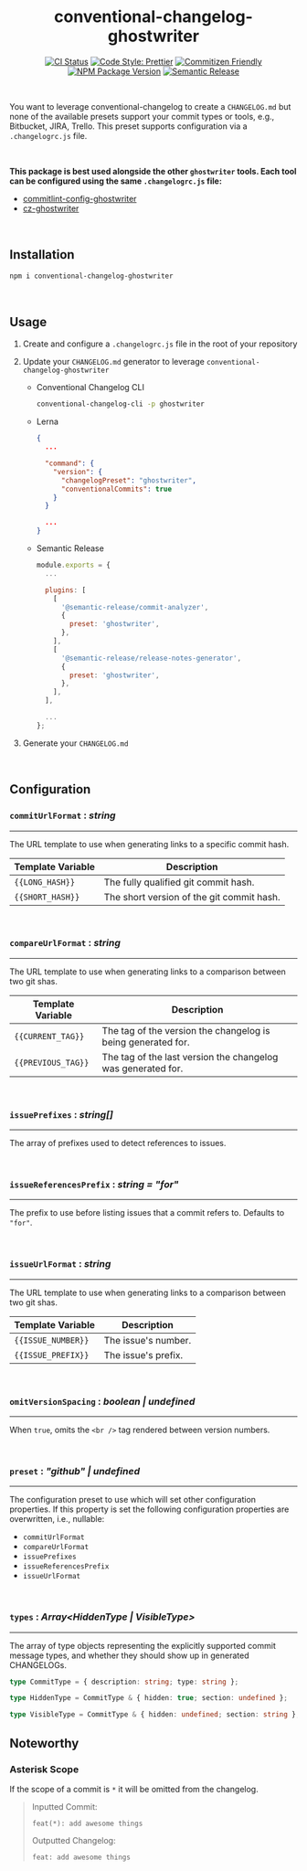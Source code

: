 <h1 align="center">conventional-changelog-ghostwriter</h1>

<div align="center">

[![CI Status](https://github.com/JSanchezIO/conventional-changelog-ghostwriter/workflows/CI/badge.svg)](https://github.com/JSanchezIO/conventional-changelog-ghostwriter/actions/workflows/ci.yml)
[![Code Style: Prettier](https://img.shields.io/badge/code_style-prettier-ff69b4.svg)](https://prettier.io/)
[![Commitizen Friendly](https://img.shields.io/badge/commitizen-friendly-brightgreen.svg)](http://commitizen.github.io/cz-cli/)
[![NPM Package Version](https://img.shields.io/npm/v/conventional-changelog-ghostwriter)](https://www.npmjs.com/package/conventional-changelog-ghostwriter)
[![Semantic Release](https://img.shields.io/badge/%20%20%F0%9F%93%A6%F0%9F%9A%80-semantic--release-e10079.svg)](https://semantic-release.gitbook.io/semantic-release/)

</div>

<br />

You want to leverage conventional-changelog to create a `CHANGELOG.md` but none of the available
presets support your commit types or tools, e.g., Bitbucket, JIRA, Trello. This preset supports
configuration via a `.changelogrc.js` file.

<br />

**This package is best used alongside the other `ghostwriter` tools. Each tool can be configured
using the same `.changelogrc.js` file:**

- [commitlint-config-ghostwriter](https://github.com/JSanchezIO/commitlint-config-ghostwriter)
- [cz-ghostwriter](https://github.com/JSanchezIO/cz-ghostwriter)

<br />

## Installation

```sh
npm i conventional-changelog-ghostwriter
```

<br />

## Usage

1. Create and configure a `.changelogrc.js` file in the root of your repository
2. Update your `CHANGELOG.md` generator to leverage `conventional-changelog-ghostwriter`

   - Conventional Changelog CLI

     ```sh
     conventional-changelog-cli -p ghostwriter
     ```

   - Lerna

     ```json
     {
       ...

       "command": {
         "version": {
           "changelogPreset": "ghostwriter",
           "conventionalCommits": true
         }
       }

       ...
     }
     ```

   - Semantic Release

     ```js
     module.exports = {
       ...

       plugins: [
         [
           '@semantic-release/commit-analyzer',
           {
             preset: 'ghostwriter',
           },
         ],
         [
           '@semantic-release/release-notes-generator',
           {
             preset: 'ghostwriter',
           },
         ],
       ],

       ...
     };
     ```

3. Generate your `CHANGELOG.md`

<br />

## Configuration

### `commitUrlFormat` : _string_

---

The URL template to use when generating links to a specific commit hash.

| Template Variable | Description                               |
| ----------------- | ----------------------------------------- |
| `{{LONG_HASH}}`   | The fully qualified git commit hash.      |
| `{{SHORT_HASH}}`  | The short version of the git commit hash. |

<br >

### `compareUrlFormat` : _string_

---

The URL template to use when generating links to a comparison between two git shas.

| Template Variable  | Description                                                  |
| ------------------ | ------------------------------------------------------------ |
| `{{CURRENT_TAG}}`  | The tag of the version the changelog is being generated for. |
| `{{PREVIOUS_TAG}}` | The tag of the last version the changelog was generated for. |

<br >

### `issuePrefixes` : _string[]_

---

The array of prefixes used to detect references to issues.

<br >

### `issueReferencesPrefix` : _string = "for"_

---

The prefix to use before listing issues that a commit refers to. Defaults to `"for"`.

<br >

### `issueUrlFormat` : _string_

---

The URL template to use when generating links to a comparison between two git shas.

| Template Variable  | Description         |
| ------------------ | ------------------- |
| `{{ISSUE_NUMBER}}` | The issue's number. |
| `{{ISSUE_PREFIX}}` | The issue's prefix. |

<br >

### `omitVersionSpacing` : _boolean | undefined_

---

When `true`, omits the `<br />` tag rendered between version numbers.

<br >

### `preset` : _"github" | undefined_

---

The configuration preset to use which will set other configuration properties. If this property is
set the following configuration properties are overwritten, i.e., nullable:

- `commitUrlFormat`
- `compareUrlFormat`
- `issuePrefixes`
- `issueReferencesPrefix`
- `issueUrlFormat`

<br >

### `types` : _Array<HiddenType | VisibleType>_

---

The array of type objects representing the explicitly supported commit message types, and whether
they should show up in generated CHANGELOGs.

```ts
type CommitType = { description: string; type: string };

type HiddenType = CommitType & { hidden: true; section: undefined };

type VisibleType = CommitType & { hidden: undefined; section: string };
```

## Noteworthy

### Asterisk Scope

If the scope of a commit is `*` it will be omitted from the changelog.

> Inputted Commit:
>
> `feat(*): add awesome things`
>
> Outputted Changelog:
>
> `feat: add awesome things`
